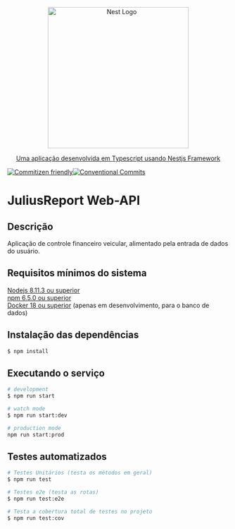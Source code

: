 <p align="center">
  <a href="http://nestjs.com/" target="blank"><img src="https://nestjs.com/img/logo_text.svg" width="320" alt="Nest Logo" /></a>
</p>
<p align="center">
   <a href="http://nestjs.com/">Uma aplicação desenvolvida em Typescript usando Nestjs Framework</a>
</p>

[![Commitizen friendly](https://img.shields.io/badge/commitizen-friendly-brightgreen.svg)](http://commitizen.github.io/cz-cli/)[![Conventional Commits](https://img.shields.io/badge/Conventional%20Commits-1.0.0-yellow.svg)](https://conventionalcommits.org)

# JuliusReport Web-API

## Descrição

Aplicação de controle financeiro veicular, alimentado pela entrada de dados do usuário.

## Requisitos mínimos do sistema

<a href="https://nodejs.org/en/">Nodejs 8.11.3 ou superior</a>  
<a href="https://nodejs.org/en/">npm 6.5.0 ou superior</a>  
<a href="https://www.docker.com/get-started">Docker 18 ou superior</a>  (apenas em desenvolvimento, para o banco de dados)

## Instalação das dependências

```bash
$ npm install
```

## Executando o serviço

```bash
# development
$ npm run start

# watch mode
$ npm run start:dev

# production mode
npm run start:prod
```

## Testes automatizados

```bash
# Testes Unitários (testa os métodos em geral)
$ npm run test

# Testes e2e (testa as rotas)
$ npm run test:e2e

# Testa a cobertura total de testes no projeto
$ npm run test:cov
```
